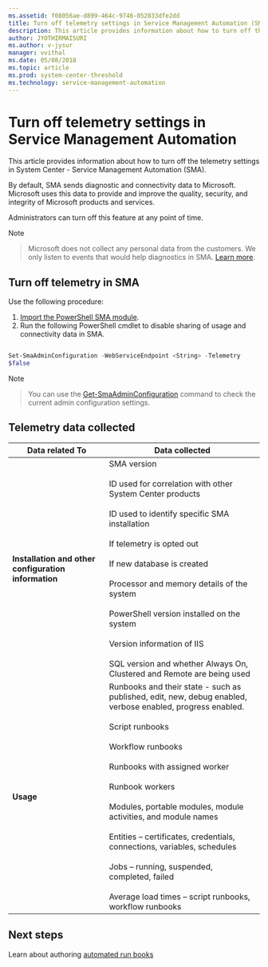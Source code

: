 ```yaml
---
ms.assetid: f08056ae-d899-464c-9746-052833dfe2dd
title: Turn off telemetry settings in Service Management Automation (SMA)
description: This article provides information about how to turn off the telemetry settings in System Center Service Management Automation
author: JYOTHIRMAISURI
ms.author: v-jysur
manager: vvithal
ms.date: 05/08/2018
ms.topic: article
ms.prod: system-center-threshold
ms.technology: service-management-automation
---
```


# Turn off telemetry settings in Service Management Automation

This article provides information about how to turn off the telemetry settings in System Center - Service Management Automation (SMA).

By default, SMA sends diagnostic and connectivity data to Microsoft. Microsoft uses this data to provide and improve the quality, security, and integrity of Microsoft products and services.

Administrators can turn off this feature at any point of time.


> [!NOTE]

> Microsoft does not collect any personal data from the customers. We only listen to events that would help diagnostics in SMA. [Learn more](#telemetry-data-collected).


## Turn off telemetry in SMA
Use the following procedure:
1. [Import the PowerShell SMA module](https://docs.microsoft.com/en-us/powershell/module/microsoft.systemcenter.servicemanagementautomation/import-smamodule?view=systemcenter-ps-2016).
2.	Run the following PowerShell cmdlet to disable sharing of usage and connectivity data in SMA.

  ```powershell

  Set-SmaAdminConfiguration -WebServiceEndpoint <String> -Telemetry
  $false
  ```

  >[!NOTE]

  > You can use the [Get-SmaAdminConfiguration](https://docs.microsoft.com/en-us/powershell/module/Microsoft.SystemCenter.ServiceManagementAutomation/Get-SmaAdminConfiguration?view=systemcenter-ps-2016) command to check the current admin configuration settings.
  
## Telemetry data collected

| **Data related To** | **Data collected**|
| --- | --- |
| **Installation and other configuration information** | SMA version <br /><br /> ID used for correlation with other System Center products <br /><br />ID used to identify specific SMA installation<br /><br />If telemetry is opted out<br /><br /> If new database is created <br /><br />Processor and memory details of the system <br /><br />PowerShell version installed on the system<br /><br />Version information of IIS <br /><br />SQL version and whether Always On, Clustered and Remote are being used|
| **Usage** | Runbooks and their state - such as  published, edit, new, debug enabled, verbose enabled, progress enabled. <br /><br /> Script runbooks <br /><br /> Workflow runbooks <br /><br /> Runbooks with assigned worker <br /><br /> Runbook workers <br /><br /> Modules, portable modules, module activities, and module names <br /><br /> Entities – certificates, credentials, connections, variables, schedules <br /><br /> Jobs – running, suspended, completed, failed <br /><br /> Average load times – script runbooks, workflow runbooks|

## Next steps

Learn about authoring [automated run books](authoring-automation-runbooks.md)  
